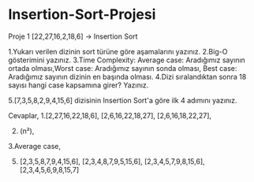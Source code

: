 # Insertion-Sort-Projesi
Proje 1
[22,27,16,2,18,6] -> Insertion Sort

1.Yukarı verilen dizinin sort türüne göre aşamalarını yazınız.
2.Big-O gösterimini yazınız.
3.Time Complexity: Average case: Aradığımız sayının ortada olması,Worst case: Aradığımız sayının sonda olması, Best case: Aradığımız sayının dizinin en başında olması.
4.Dizi sıralandıktan sonra 18 sayısı hangi case kapsamına girer? Yazınız.

5.[7,3,5,8,2,9,4,15,6] dizisinin Insertion Sort'a göre ilk 4 adımını yazınız.

Cevaplar,
1.[2,27,16,22,18,6],
[2,6,16,22,18,27],
[2,6,16,18,22,27],

2. (n²),

3.Average case,

5. [2,3,5,8,7,9,4,15,6],
[2,3,4,8,7,9,5,15,6],
[2,3,4,5,7,9,8,15,6],
[2,3,4,5,6,9,8,15,7]
